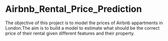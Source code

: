 # Airbnb_Rental_Price_Prediction
The objective of this project is to model the prices of Airbnb appartments in London.The aim is to build a model to estimate what should be the correct price of their rental given different features and their property.
